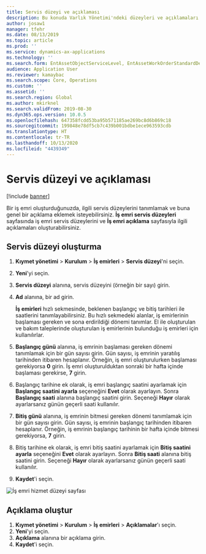 ```yaml
---
title: Servis düzeyi ve açıklaması
description: Bu konuda Varlık Yönetimi'ndeki düzeyleri ve açıklamaları açıklanmaktadır.
author: josaw1
manager: tfehr
ms.date: 08/13/2019
ms.topic: article
ms.prod: ''
ms.service: dynamics-ax-applications
ms.technology: ''
ms.search.form: EntAssetObjectServiceLevel, EntAssetWorkOrderStandardDescription, EntAssetWorkOrderServiceLevel, EntAssetServiceLevelLookup
audience: Application User
ms.reviewer: kamaybac
ms.search.scope: Core, Operations
ms.custom: ''
ms.assetid: ''
ms.search.region: Global
ms.author: mkirknel
ms.search.validFrom: 2019-08-30
ms.dyn365.ops.version: 10.0.5
ms.openlocfilehash: 647358fcdd53ba95b571185ae269bc8d6b869c18
ms.sourcegitcommit: 199848e78df5cb7c439b001bdbe1ece963593cdb
ms.translationtype: HT
ms.contentlocale: tr-TR
ms.lasthandoff: 10/13/2020
ms.locfileid: "4439349"
---
```

# <a name="service-level-and-description"></a>Servis düzeyi ve açıklaması

[!include [banner](../../includes/banner.md)]

 

Bir iş emri oluşturduğunuzda, ilgili servis düzeylerini tanımlamak ve buna genel bir açıklama eklemek isteyebilirsiniz. **İş emri servis düzeyleri** sayfasında iş emri servis düzeylerini ve **İş emri açıklama** sayfasıyla ilgili açıklamaları oluşturabilirsiniz.

## <a name="create-a-service-level"></a>Servis düzeyi oluşturma

1. **Kıymet yönetimi** \> **Kurulum** \> **İş emirleri** \> **Servis düzeyi**'ni seçin.
2. **Yeni**'yi seçin.
3. **Servis düzeyi** alanına, servis düzeyini (örneğin bir sayı) girin.
4. **Ad** alanına, bir ad girin.

    **İş emirleri** hızlı sekmesinde, beklenen başlangıç ve bitiş tarihleri ile saatlerini tanımlayabilirsiniz. Bu hızlı sekmedeki alanlar, iş emirlerinin başlaması gereken ve sona erdirildiği dönemi tanımlar. El ile oluşturulan ve bakım taleplerinde oluşturulan iş emirlerinin bulunduğu iş emirleri için kullanılırlar. 

5. **Başlangıç günü** alanına, iş emrinin başlaması gereken dönemi tanımlamak için bir gün sayısı girin. Gün sayısı, iş emrinin yaratılış tarihinden itibaren hesaplanır. Örneğin, iş emri oluşturulurken başlaması gerekiyorsa **0** girin. İş emri oluşturulduktan sonraki bir hafta içinde başlaması gerekirse, **7** girin.
6. Başlangıç tarihine ek olarak, iş emri başlangıç saatini ayarlamak için **Başlangıç saatini ayarla** seçeneğini **Evet** olarak ayarlayın. Sonra **Başlangıç saati** alanına başlangıç saatini girin. Seçeneği **Hayır** olarak ayarlarsanız günün geçerli saati kullanılır.
7. **Bitiş günü** alanına, iş emrinin bitmesi gereken dönemi tanımlamak için bir gün sayısı girin. Gün sayısı, iş emrinin başlangıç tarihinden itibaren hesaplanır. Örneğin, iş emrinin başlangıç tarihinin bir hafta içinde bitmesi gerekiyorsa, **7** girin.
8. Bitiş tarihine ek olarak, iş emri bitiş saatini ayarlamak için **Bitiş saatini ayarla** seçeneğini **Evet** olarak ayarlayın. Sonra **Bitiş saati** alanına bitiş saatini girin. Seçeneği **Hayır** olarak ayarlarsanız günün geçerli saati kullanılır.
9. **Kaydet**'i seçin.

![İş emri hizmet düzeyi sayfası](media/19-setup-for-work-orders.png)

## <a name="create-a-description"></a>Açıklama oluştur

1. **Kıymet yönetimi** \> **Kurulum** \> **İş emirleri** \> **Açıklamalar**'ı seçin.
2. **Yeni**'yi seçin.
3. **Açıklama** alanına bir açıklama girin.
4. **Kaydet**'i seçin.
